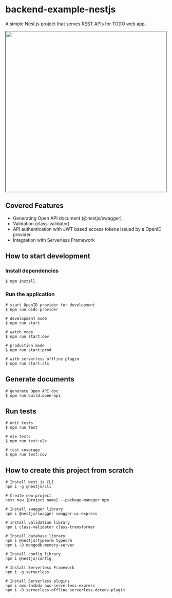 # backend-example-nestjs

A simple Nest.js project that serves REST APIs for TODO web app.

<img src="./resources/screenshot.png" width=500 style="border: 1px solid">

## Covered Features

* Generating Open API document (@nestjs/swagger)
* Validation (class-validator)
* API authentication with JWT based access tokens issued by a OpenID provider
* Integration with Serverless Framework

## How to start development

### Install dependencies

```shell
$ npm install
```

### Run the application

```shell
# start OpenID provider for development
$ npm run oidc-provider

# development mode
$ npm run start

# watch mode
$ npm run start:dev

# production mode
$ npm run start:prod

# with serverless offline plugin
$ npm run start:sls
```

## Generate documents

```shell
# generate Open API doc
$ npm run build:open-api
```

## Run tests

```shell
# unit tests
$ npm run test

# e2e tests
$ npm run test:e2e

# test coverage
$ npm run test:cov
```

## How to create this project from scratch

```shell
# Install Nest.js CLI
npm i -g @nestjs/cli

# Create new project
nest new {project name} --package-manager npm

# Install swagger library
npm i @nestjs/swagger swagger-ui-express 

# Install validation library
npm i class-validator class-transformer

# Install database library
npm i @nestjs/typeorm typeorm
npm i -D mongodb-memory-server

# Install config library
npm i @nestjs/config

# Install Serverless Framework
npm i -g serverless

# Install Serverless plugins
npm i aws-lambda aws-serverless-express
npm i -D serverless-offline serverless-dotenv-plugin
```
